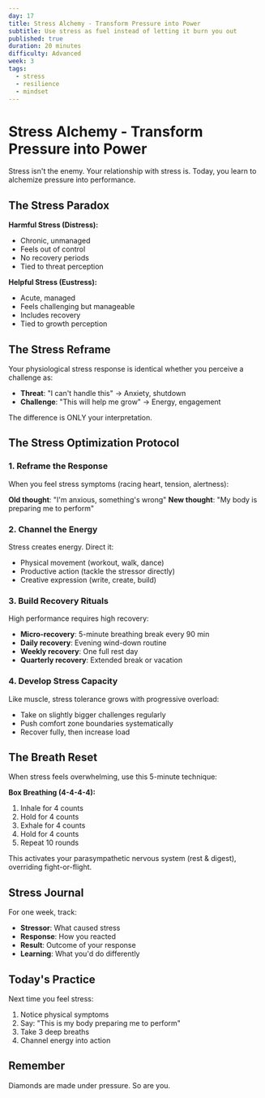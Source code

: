 ```yaml
---
day: 17
title: Stress Alchemy - Transform Pressure into Power
subtitle: Use stress as fuel instead of letting it burn you out
published: true
duration: 20 minutes
difficulty: Advanced
week: 3
tags:
  - stress
  - resilience
  - mindset
---
```


# Stress Alchemy - Transform Pressure into Power

Stress isn't the enemy. Your relationship with stress is. Today, you learn to alchemize pressure into performance.

## The Stress Paradox

**Harmful Stress (Distress):**
- Chronic, unmanaged
- Feels out of control
- No recovery periods
- Tied to threat perception

**Helpful Stress (Eustress):**
- Acute, managed
- Feels challenging but manageable
- Includes recovery
- Tied to growth perception

## The Stress Reframe

Your physiological stress response is identical whether you perceive a challenge as:
- **Threat**: "I can't handle this" → Anxiety, shutdown
- **Challenge**: "This will help me grow" → Energy, engagement

The difference is ONLY your interpretation.

## The Stress Optimization Protocol

### 1. Reframe the Response
When you feel stress symptoms (racing heart, tension, alertness):

**Old thought**: "I'm anxious, something's wrong"
**New thought**: "My body is preparing me to perform"

### 2. Channel the Energy
Stress creates energy. Direct it:
- Physical movement (workout, walk, dance)
- Productive action (tackle the stressor directly)
- Creative expression (write, create, build)

### 3. Build Recovery Rituals
High performance requires high recovery:
- **Micro-recovery**: 5-minute breathing break every 90 min
- **Daily recovery**: Evening wind-down routine
- **Weekly recovery**: One full rest day
- **Quarterly recovery**: Extended break or vacation

### 4. Develop Stress Capacity
Like muscle, stress tolerance grows with progressive overload:
- Take on slightly bigger challenges regularly
- Push comfort zone boundaries systematically
- Recover fully, then increase load

## The Breath Reset

When stress feels overwhelming, use this 5-minute technique:

**Box Breathing (4-4-4-4):**
1. Inhale for 4 counts
2. Hold for 4 counts
3. Exhale for 4 counts
4. Hold for 4 counts
5. Repeat 10 rounds

This activates your parasympathetic nervous system (rest & digest), overriding fight-or-flight.

## Stress Journal

For one week, track:
- **Stressor**: What caused stress
- **Response**: How you reacted
- **Result**: Outcome of your response
- **Learning**: What you'd do differently

## Today's Practice

Next time you feel stress:
1. Notice physical symptoms
2. Say: "This is my body preparing me to perform"
3. Take 3 deep breaths
4. Channel energy into action

## Remember

Diamonds are made under pressure. So are you.
